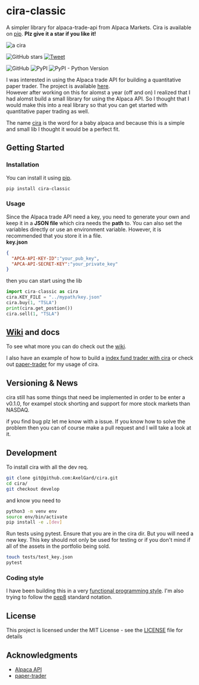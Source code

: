 # cira-classic
A simpler library for alpaca-trade-api from Alpaca Markets.
Cira is available on [pip](https://pypi.org/project/cira/). **Plz give it a star if you like it!**

![a cira](https://external-content.duckduckgo.com/iu/?u=http%3A%2F%2Fclipartmag.com%2Fimages%2Falpaca-clipart-30.jpg&f=1&nofb=1)

![GitHub stars](https://img.shields.io/github/stars/AxelGard/Cira?style=social)
[![Tweet](https://img.shields.io/twitter/url/http/shields.io.svg?style=social)](https://twitter.com/Axel_Gard)

![GitHub](https://img.shields.io/github/license/AxelGard/cira?style=plastic)
![PyPI](https://img.shields.io/pypi/v/cira)
![PyPI - Python Version](https://img.shields.io/pypi/pyversions/cira)

I was interested in using the Alpaca trade API for building a quantitative paper trader.
The project is available [here](https://github.com/AxelGard/paper-trader).<br>
However after working on this for alomst a year (off and on) I realized that I had alomst build a small library for using the Alpaca API.
So I thought that I would make this into a real library so that you can get started with quantitative paper trading as well.

The name [cira](https://en.wikipedia.org/wiki/Cria) is the word for a baby alpaca and because this is a simple and small lib I thought it would be a perfect fit.


## Getting Started

### Installation
You can install it using [pip](https://pypi.org/project/cira/).
```bash
pip install cira-classic
```

### Usage
Since the Alpaca trade API need a key, you need to generate your own and keep it in a **JSON file** which cira needs the **path** to.
You can also set the variables directly or use an environment variable. However, it is recommended that you store it in a file.<br>
**key.json**
```json
{
  "APCA-API-KEY-ID":"your_pub_key",
  "APCA-API-SECRET-KEY":"your_private_key"
}
```
then you can start using the lib
```python
import cira-classic as cira
cira.KEY_FILE = "../mypath/key.json"
cira.buy(1, "TSLA")
print(cira.get_postion())
cira.sell(1, "TSLA")
```

## [Wiki](https://github.com/AxelGard/cira/wiki) and docs

To see what more you can do check out the [wiki](https://github.com/AxelGard/cira/wiki).

I also have an example of how to build a [index fund trader with cira](https://axelgard.github.io/blog/cira/2020/08/20/cira-index-fund.html) or check out [paper-trader](https://github.com/AxelGard/paper-trader) for my usage of cira.

## Versioning & News

cira still has some things that need be implemented in order to be enter a v0.1.0, for exampel stock shorting and support for more stock markets than NASDAQ.

if you find bug plz let me know with a issue. If you know how to solve the problem then you can of course make a pull request and I will take a look at it.

## Development
To install cira with all the dev req.
```bash
git clone git@github.com:AxelGard/cira.git
cd cira/
git checkout develop
```
and know you need to  
```bash
python3 -m venv env
source env/bin/activate
pip install -e .[dev]
```
Run tests using pytest. Ensure that you are in the cira dir.
But you will need a new key. This key should not only be used for testing or if you don't mind if all of the assets in the portfolio being sold.   
```bash
touch tests/test_key.json
pytest
```


### Coding style
I have been building this in a very [functional programming style](https://en.wikipedia.org/wiki/Functional_programming). I'm also trying to follow the [pep8](https://pep8.org/) standard notation.

## License
This project is licensed under the MIT License - see the [LICENSE](LICENSE.txt) file for details


## Acknowledgments

* [Alpaca API](https://alpaca.markets/)
* [paper-trader](https://github.com/AxelGard/paper-trader)
